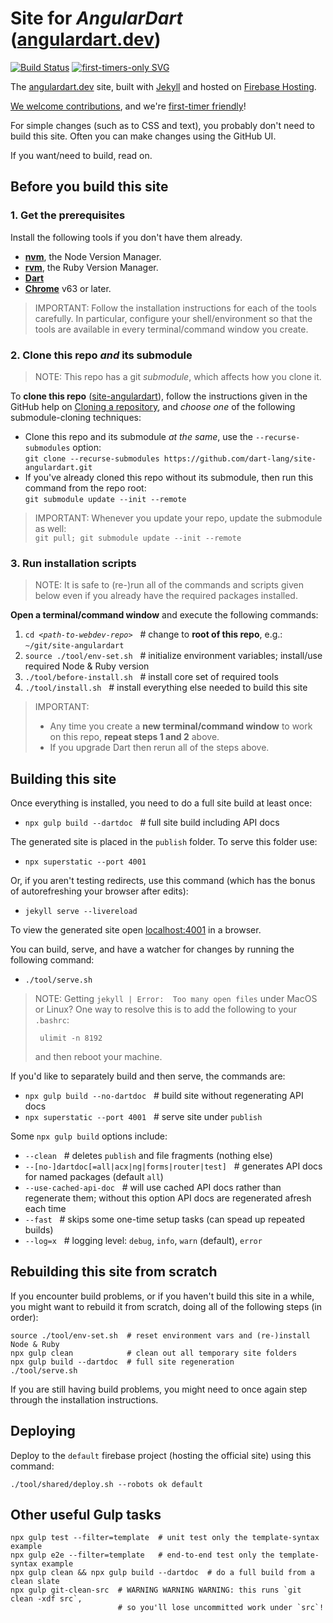 # Site for _AngularDart_ ([angulardart.dev][])

[![Build Status](https://travis-ci.com/dart-lang/site-angulardart.svg?token=ufcxuyv7xRMxuesyaqn3&branch=master)](https://travis-ci.com/dart-lang/site-angulardart)
[![first-timers-only SVG][]][first-timers-only]

The [angulardart.dev][] site, built with [Jekyll][] and hosted on [Firebase Hosting][Firebase].

[We welcome contributions](CONTRIBUTING.md), and we're [first-timer
friendly](http://www.firsttimersonly.com)!

For simple changes (such as to CSS and text), you probably don't need to
build this site.  Often you can make changes using the GitHub UI.

If you want/need to build, read on.

## Before you build this site

### 1. Get the prerequisites

Install the following tools if you don't have them already.

- **[nvm][]**, the Node Version Manager.
- **[rvm][]**, the Ruby Version Manager.
- **[Dart][]**
- **[Chrome][]** v63 or later.

> IMPORTANT: Follow the installation instructions for each of the tools
carefully. In particular, configure your shell/environment so
that the tools are available in every terminal/command window you create.

### 2. Clone this repo _and_ its submodule

> NOTE: This repo has a git _submodule_, which affects how you clone it.

To **clone this repo** ([site-angulardart][]), follow the instructions given in the
GitHub help on [Cloning a repository][], and _choose one_ of the following
submodule-cloning techniques:

- Clone this repo and its submodule _at the same_, use the
  `--recurse-submodules` option:<br>
  `git clone --recurse-submodules https://github.com/dart-lang/site-angulardart.git`
- If you've already cloned this repo without its submodule, then run
  this command from the repo root:<br>
  `git submodule update --init --remote`

> IMPORTANT:
> Whenever you update your repo, update the submodule as well:<br>
> `git pull; git submodule update --init --remote`

### 3. Run installation scripts

> NOTE: It is safe to (re-)run all of the commands and scripts given below even
if you already have the required packages installed.

**Open a terminal/command window** and execute the following commands:

1. <code>cd <i>\<path-to-webdev-repo></i></code> &nbsp;&nbsp;# change to
   **root of this repo**, e.g.: `~/git/site-angulardart`
1. `source ./tool/env-set.sh` &nbsp;&nbsp;#
   initialize environment variables; install/use required Node & Ruby version
1. `./tool/before-install.sh` &nbsp;&nbsp;#
   install core set of required tools
1. `./tool/install.sh` &nbsp;&nbsp;#
   install everything else needed to build this site

> IMPORTANT:
> - Any time you create a **new terminal/command window** to work on
>   this repo, **repeat steps 1 and 2** above.
> - If you upgrade Dart then rerun all of the steps above.

## Building this site

Once everything is installed, you need to do a full site build at least once:

- `npx gulp build --dartdoc` &nbsp;&nbsp;# full site build including API docs

The generated site is placed in the `publish` folder. To serve this folder use:

- `npx superstatic --port 4001`

Or, if you aren't testing redirects, use this command (which has the bonus of
autorefreshing your browser after edits):

- `jekyll serve --livereload`

To view the generated site open [localhost:4001](http://localhost:4001/)
in a browser.

You can build, serve, and have a watcher for changes by running the
following command:

- `./tool/serve.sh`

> NOTE: Getting `jekyll | Error:  Too many open files` under MacOS or Linux?
>   One way to resolve this is to add the following to your `.bashrc`:
>
>      ulimit -n 8192
>
>   and then reboot your machine.

If you'd like to separately build and then serve, the commands are:

- `npx gulp build --no-dartdoc` &nbsp;&nbsp;# build site without regenerating
   API docs
- `npx superstatic --port 4001` &nbsp;&nbsp;# serve site under `publish`

Some `npx gulp build` options include:

- `--clean` &nbsp;&nbsp;# deletes `publish` and file fragments (nothing else)
- `--[no-]dartdoc[=all|acx|ng|forms|router|test]` &nbsp;&nbsp;#
  generates API docs for named packages (default `all`)
- `--use-cached-api-doc` &nbsp;&nbsp;# will use cached API docs rather
   than regenerate them; without this option API docs are regenerated
   afresh each time
- `--fast` &nbsp;&nbsp;# skips some one-time setup tasks (can spead
   up repeated builds)
- `--log=x` &nbsp;&nbsp;# logging level: `debug`, `info`, `warn` (default),
   `error`

## Rebuilding this site from scratch

If you encounter build problems, or if you haven't build this site in a while,
you might want to rebuild it from scratch, doing all of the following steps
(in order):

```
source ./tool/env-set.sh  # reset environment vars and (re-)install Node & Ruby
npx gulp clean            # clean out all temporary site folders
npx gulp build --dartdoc  # full site regeneration
./tool/serve.sh
```

If you are still having build problems, you might need to once again step
through the installation instructions.

## Deploying

Deploy to the `default` firebase project (hosting the official site) using this
command:

```
./tool/shared/deploy.sh --robots ok default
```

## Other useful Gulp tasks

```
npx gulp test --filter=template  # unit test only the template-syntax example
npx gulp e2e --filter=template   # end-to-end test only the template-syntax example
npx gulp clean && npx gulp build --dartdoc  # do a full build from a clean slate
npx gulp git-clean-src  # WARNING WARNING WARNING: this runs `git clean -xdf src`,
                        # so you'll lose uncommitted work under `src`!
```

[Build Status SVG]: https://travis-ci.com/dart-lang/site-angulardart.svg?branch=master
[Chrome]: https://www.google.ca/chrome
[Cloning a repository]: https://help.github.com/articles/cloning-a-repository
[Dart]: https://www.dartlang.org/install
[Dart install]: https://www.dartlang.org/install
[Firebase]: https://firebase.google.com/products/hosting/
[first-timers-only SVG]: https://img.shields.io/badge/first--timers--only-friendly-blue.svg?style=flat-square
[first-timers-only]: http://www.firsttimersonly.com/
[Jekyll]: https://jekyllrb.com/
[nvm]: https://github.com/creationix/nvm#installation
[rvm]: https://rvm.io/rvm/install#installation
[site-angulardart]: https://github.com/dart-lang/site-angulardart
[site-www]: https://github.com/dart-lang/site-www
[angulardart.dev]: https://angulardart.dev
